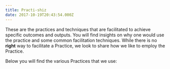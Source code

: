 ```yaml
---
title: Practi-shiz
date: 2017-10-19T20:43:54.000Z
---
```

  These are the practices and techniques that are facilitated to achieve specific outcomes and outputs. You will find insights on why one would use the practice and some common facilitation techniques. While there is no **right** way to facilitate a Practice, we look to share how we like to employ the Practice.

  Below you will find the various Practices that we use:
